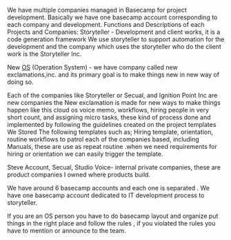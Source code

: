 We have multiple companies managed in Basecamp for project  development. Basically we have one basecamp account corresponding to each company and development.
Functions and Descriptions of each Projects and Companies:
Storyteller -  Development and client works, it is a code generation framework
          We use storyteller to support automation for the development and the                   company which uses the storyteller who do the  client work is the Storyteller           Inc.

New [OS](/OS) (Operation System) - 
we have company called new exclamations,inc. and its primary goal is to make things new in new way of doing so.

Each of the companies like Storyteller or Secual, and Ignition Point Inc are new companies the New exclamation is made for new ways to make things happen like this cloud os voice memo, workflows, hiring people in very short count, and assigning micro tasks, these kind of process  done and implemented by following the  guidelines created on the project templates
We Stored The following templates such as; Hiring template, orientation, routine workflows to patrol each of the companies based, including Manuals, these are use as repeat routine .when we need requirements for hiring or orientation we can easily trigger the template.

Steve Account, Secual, Studio Voice- internal private companies, these are product companies I  owned where products build.

We have around 6 basecamp accounts and each one is separated . We have one basecamp account dedicated to IT development process to storyteller. 

If you are an OS person you have to do basecamp layout and organize  put things in the right place and follow the rules , if you violated the rules you have to mention or announce to the team.

